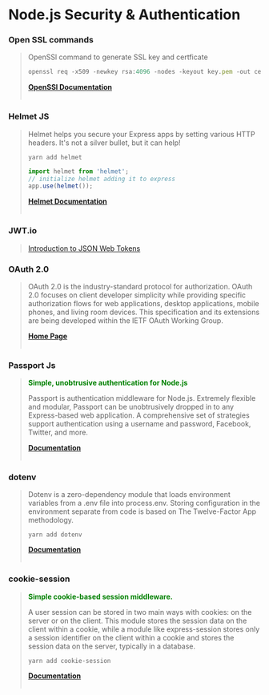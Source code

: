 # Node.js Security & Authentication

### Open SSL commands

> OpenSSl command to generate SSL key and certficate
> 
> ```javascript 
> openssl req -x509 -newkey rsa:4096 -nodes -keyout key.pem -out cert.pem -days 90 
> ``` 
>
> <strong>[OpenSSl Documentation](https://www.openssl.org/docs/)</strong><br/>
><br/>
> 

### Helmet JS
> Helmet helps you secure your Express apps by setting various HTTP headers. It's not a silver bullet, but it can help!
> 
> ``` 
> yarn add helmet 
> ```
> 
> ```javascript
> import helmet from 'helmet';
> // initialize helmet adding it to express
> app.use(helmet());
> ```
> <strong>[Helmet Documentation](https://helmetjs.github.io/)</strong><br/>
><br/>

### JWT.io

> [Introduction to JSON Web Tokens](https://jwt.io/introduction)

### OAuth 2.0
> OAuth 2.0 is the industry-standard protocol for authorization. OAuth 2.0 focuses on client developer simplicity while providing specific authorization flows for web applications, desktop applications, mobile phones, and living room devices. This specification and its extensions are being developed within the IETF OAuth Working Group.
>
>
><strong>[Home Page](https://oauth.net/2/)</strong><br/>
><br/>

### Passport Js
> <strong style="color:green">Simple, unobtrusive authentication for Node.js</strong>
>
>Passport is authentication middleware for Node.js. Extremely flexible and modular, Passport can be unobtrusively dropped in to any Express-based web application. A comprehensive set of strategies support authentication using a username and password, Facebook, Twitter, and more.
>
>
> <strong>[Documentation](https://oauth.net/2/)</strong><br/>
><br/>

### dotenv

>
>Dotenv is a zero-dependency module that loads environment variables from a .env file into process.env. Storing configuration in the environment separate from code is based on The Twelve-Factor App methodology.
> 
> ``` 
> yarn add dotenv 
> ```
>
>
> <strong style="color:green">[Documentation](https://github.com/motdotla/dotenv#readme)</strong><br/>
><br/>


### cookie-session

><strong style="color:green">Simple cookie-based session middleware.</strong>
>
>A user session can be stored in two main ways with cookies: on the server or on the 
> client. This module stores the session data on the client within a cookie, while a module like express-session stores only a session identifier on the client within a cookie and stores the session data on the server, typically in a database.
> 
> ``` 
> yarn add cookie-session 
> ```
>
><strong>[Documentation](https://github.com/expressjs/cookie-session)</strong><br/>
><br/>